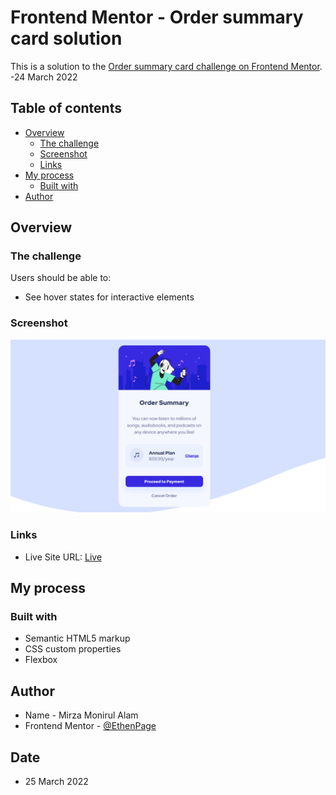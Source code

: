 # Frontend Mentor - Order summary card solution

This is a solution to the [Order summary card challenge on Frontend Mentor](https://www.frontendmentor.io/challenges/order-summary-component-QlPmajDUj).
-24 March 2022

## Table of contents

- [Overview](#overview)
  - [The challenge](#the-challenge)
  - [Screenshot](#screenshot)
  - [Links](#links)
- [My process](#my-process)
  - [Built with](#built-with)
- [Author](#author)



## Overview

### The challenge

Users should be able to:

- See hover states for interactive elements

### Screenshot

![](./finished/desktop-version.png)

### Links

<!-- - Solution URL: [Solution](https://your-solution-url.com) -->
- Live Site URL: [Live](https://your-live-site-url.com)

## My process

### Built with

- Semantic HTML5 markup
- CSS custom properties
- Flexbox


## Author

- Name - Mirza Monirul Alam
- Frontend Mentor - [@EthenPage](https://www.frontendmentor.io/profile/EthenPage)

## Date

- 25 March 2022